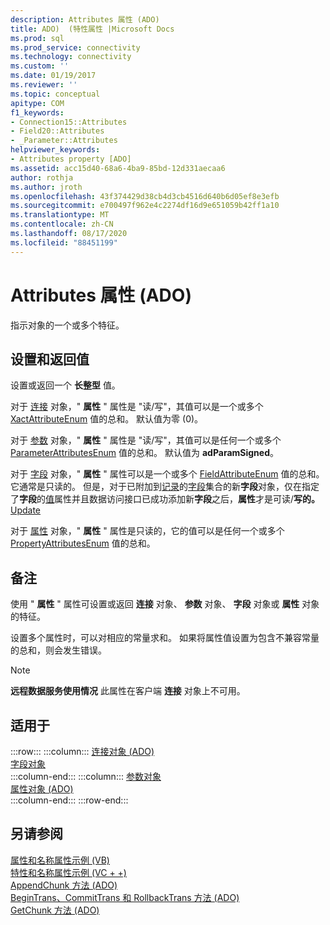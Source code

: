```yaml
---
description: Attributes 属性 (ADO)
title: ADO)  (特性属性 |Microsoft Docs
ms.prod: sql
ms.prod_service: connectivity
ms.technology: connectivity
ms.custom: ''
ms.date: 01/19/2017
ms.reviewer: ''
ms.topic: conceptual
apitype: COM
f1_keywords:
- Connection15::Attributes
- Field20::Attributes
- _Parameter::Attributes
helpviewer_keywords:
- Attributes property [ADO]
ms.assetid: acc15d40-68a6-4ba9-85bd-12d331aecaa6
author: rothja
ms.author: jroth
ms.openlocfilehash: 43f374429d38cb4d3cb4516d640b6d05ef8e3efb
ms.sourcegitcommit: e700497f962e4c2274df16d9e651059b42ff1a10
ms.translationtype: MT
ms.contentlocale: zh-CN
ms.lasthandoff: 08/17/2020
ms.locfileid: "88451199"
---
```

# <a name="attributes-property-ado"></a>Attributes 属性 (ADO)
指示对象的一个或多个特征。  
  
## <a name="settings-and-return-values"></a>设置和返回值  
 设置或返回一个 **长整型** 值。  
  
 对于 [连接](../../../ado/reference/ado-api/connection-object-ado.md) 对象，" **属性** " 属性是 "读/写"，其值可以是一个或多个 [XactAttributeEnum](../../../ado/reference/ado-api/xactattributeenum.md) 值的总和。 默认值为零 (0)。  
  
 对于 [参数](../../../ado/reference/ado-api/parameter-object.md) 对象，" **属性** " 属性是 "读/写"，其值可以是任何一个或多个 [ParameterAttributesEnum](../../../ado/reference/ado-api/parameterattributesenum.md) 值的总和。 默认值为 **adParamSigned**。  
  
 对于 [字段](../../../ado/reference/ado-api/field-object.md) 对象，" **属性** " 属性可以是一个或多个 [FieldAttributeEnum](../../../ado/reference/ado-api/fieldattributeenum.md) 值的总和。 它通常是只读的。 但是，对于已附加到[记录](../../../ado/reference/ado-api/record-object-ado.md)的[字段](../../../ado/reference/ado-api/fields-collection-ado.md)集合的新**字段**对象，仅在指定了**字段**的[值](../../../ado/reference/ado-api/value-property-ado.md)属性并且数据访问接口已成功添加新**字段**之后，**属性**才是可读/**写的。** [Update](../../../ado/reference/ado-api/update-method.md)  
  
 对于 [属性](../../../ado/reference/ado-api/property-object-ado.md) 对象，" **属性** " 属性是只读的，它的值可以是任何一个或多个 [PropertyAttributesEnum](../../../ado/reference/ado-api/propertyattributesenum.md) 值的总和。  
  
## <a name="remarks"></a>备注  
 使用 " **属性** " 属性可设置或返回 **连接** 对象、 **参数** 对象、 **字段** 对象或 **属性** 对象的特征。  
  
 设置多个属性时，可以对相应的常量求和。 如果将属性值设置为包含不兼容常量的总和，则会发生错误。  
  
> [!NOTE]
>  **远程数据服务使用情况** 此属性在客户端 **连接** 对象上不可用。  
  
## <a name="applies-to"></a>适用于  

:::row:::
    :::column:::
        [连接对象 (ADO)](../../../ado/reference/ado-api/connection-object-ado.md)  
        [字段对象](../../../ado/reference/ado-api/field-object.md)  
    :::column-end:::
    :::column:::
        [参数对象](../../../ado/reference/ado-api/parameter-object.md)  
        [属性对象 (ADO)](../../../ado/reference/ado-api/property-object-ado.md)  
    :::column-end:::
:::row-end:::

## <a name="see-also"></a>另请参阅  
 [属性和名称属性示例 (VB) ](../../../ado/reference/ado-api/attributes-and-name-properties-example-vb.md)   
 [特性和名称属性示例 (VC + +) ](../../../ado/reference/ado-api/attributes-and-name-properties-example-vc.md)   
 [AppendChunk 方法 (ADO) ](../../../ado/reference/ado-api/appendchunk-method-ado.md)   
 [BeginTrans、CommitTrans 和 RollbackTrans 方法 (ADO) ](../../../ado/reference/ado-api/begintrans-committrans-and-rollbacktrans-methods-ado.md)   
 [GetChunk 方法 (ADO)](../../../ado/reference/ado-api/getchunk-method-ado.md)
